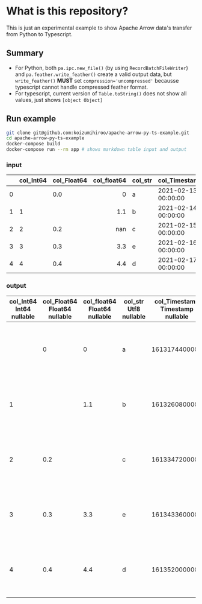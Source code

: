 # What is this repository?

This is just an experimental example to show Apache Arrow data's transfer from Python to Typescript.

## Summary

- For Python, both `pa.ipc.new_file()` (by using `RecordBatchFileWriter`) and `pa.feather.write_feather()` create a valid output data, but `write_feather()` **MUST** set `compression='uncompressed'` becausse typescript cannot handle compressed feather format.
- For typescript, current version of `Table.toString()` does not show all values, just shows `[object Object]`

## Run example

```sh
git clone git@github.com:koizumihiroo/apache-arrow-py-ts-example.git
cd apache-arrow-py-ts-example
docker-compose build
docker-compose run --rm app # shows markdown table input and output
```

### input

|    | col_Int64   | col_Float64   |   col_float64 | col_str   | col_Timestamp       | col_date   |
|---:|:------------|:--------------|--------------:|:----------|:--------------------|:-----------|
|  0 | <NA>        | 0.0           |           0   | a         | 2021-02-13 00:00:00 | 2021-02-13 |
|  1 | 1           | <NA>          |           1.1 | b         | 2021-02-14 00:00:00 | 2021-02-14 |
|  2 | 2           | 0.2           |         nan   | c         | 2021-02-15 00:00:00 | 2021-02-15 |
|  3 | 3           | 0.3           |           3.3 | e         | 2021-02-16 00:00:00 | 2021-02-16 |
|  4 | 4           | 0.4           |           4.4 | d         | 2021-02-17 00:00:00 | 2021-02-17 |


### output

|col_Int64<br>Int64<br>nullable | col_Float64<br>Float64<br>nullable | col_float64<br>Float64<br>nullable | col_str<br>Utf8<br>nullable | col_Timestamp<br>Timestamp<NANOSECOND><br>nullable | col_date<br>Date32<DAY><br>nullable|
| --- | --- | --- | --- | --- | --- |
| | 0 | 0 | a | 1613174400000 | Sat Feb 13 2021 00:00:00 GMT+0000 (Coordinated Universal Time)|
|1 |  | 1.1 | b | 1613260800000 | Sun Feb 14 2021 00:00:00 GMT+0000 (Coordinated Universal Time)|
|2 | 0.2 |  | c | 1613347200000 | Mon Feb 15 2021 00:00:00 GMT+0000 (Coordinated Universal Time)|
|3 | 0.3 | 3.3 | e | 1613433600000 | Tue Feb 16 2021 00:00:00 GMT+0000 (Coordinated Universal Time)|
|4 | 0.4 | 4.4 | d | 1613520000000 | Wed Feb 17 2021 00:00:00 GMT+0000 (Coordinated Universal Time)|

